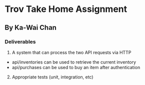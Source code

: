 # Trov Take Home Assignment
## By Ka-Wai Chan

### Deliverables
1. A system that can process the two API requests via HTTP
* api/inventories can be used to retrieve the current inventory
* api/purchases can be used to buy an item after authentication

2. Appropriate tests (unit, integration, etc)


